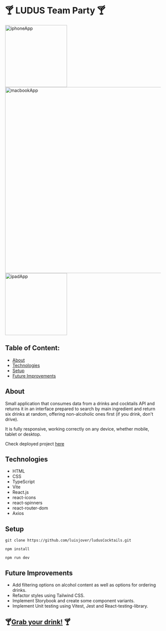 # 🍸​ LUDUS Team Party 🍸​


<img width="200"  alt="iphoneApp" src="https://github.com/luisjover/ludusCocktails/assets/129792624/3dbff5a6-a5b5-4df5-9a17-6a4b123a145c">
<img width="600"  alt="macbookApp" src="https://github.com/luisjover/ludusCocktails/assets/129792624/19d86629-728d-4b58-a968-eafdcabc163f">
<img width="200"  alt="ipadApp" src="https://github.com/luisjover/ludusCocktails/assets/129792624/82d3c4e4-1733-4cd9-b1fa-598e4f5f1e65">




## Table of Content:

- [About](#about)
- [Technologies](#technologies)
- [Setup](#setup)
- [Future Improvements](#future-improvements)

## About

Small application that consumes data from a drinks and cocktails API and returns it in an interface prepared to search by main ingredient and return six drinks at random, offering non-alcoholic ones first (if you drink, don't drive).

It is fully responsive, working correctly on any device, whether mobile, tablet or desktop.

Check deployed project <a href="https://ludus-cocktails.vercel.app/">here</a>


## Technologies
- HTML
- CSS
- TypeScript
- Vite
- React.js
- react-icons
- react-spinners
- react-router-dom
- Axios


## Setup
```
git clone https://github.com/luisjover/ludusCocktails.git

```

```
npm install

```

```
npm run dev
```


## Future Improvements
- Add filtering options on alcohol content as well as options for ordering drinks.
- Refactor styles using Tailwind CSS.
- Implement Storybook and create some component variants.
- Implement Unit testing using Vitest, Jest and React-testing-library. 


## 🍸​ <a href="https://ludus-cocktails.vercel.app/">Grab your drink!</a> 🍸​
